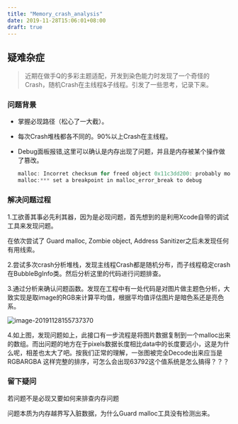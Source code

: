 ```yaml
---
title: "Memory_crash_analysis"
date: 2019-11-28T15:06:01+08:00
draft: true
---
```


## 疑难杂症

> 近期在做手Q的多彩主题适配，开发到染色能力时发现了一个奇怪的Crash，随机Crash在主线程&子线程。引发了一些思考，记录下来。

### 问题背景

- 掌握必现路径（松心了一大截）。

- 每次Crash堆栈都各不同的。90%以上Crash在主线程。

- Debug面板报错,这里可以确认是内存出现了问题，并且是内存被某个操作做了篡改。
  ```objective-c
  malloc: Incorret checksum for freed object 0x11c3dd200: probably modified after being freed.Corrupt value :0x0
  malloc:*** set a breakpoint in malloc_error_break to debug
  ```

### 解决问题过程

1.工欲善其事必先利其器，因为是必现问题，首先想到的是利用Xcode自带的调试工具来发现问题。

在依次尝试了 Guard malloc, Zombie object, Address Sanitizer之后未发现任何有用线索。

2.尝试多次crash分析堆栈，发现主线程Crash都是随机分布，而子线程稳定crash在BubbleBgInfo类。然后分析这里的代码进行问题排查。

3.通过分析来确认问题函数。发现在工程中有一处代码是对图片做主题色分析，大致实现是取image的RGB来计算平均值，根据平均值评估图片是暗色系还是亮色系。

![image-20191128155737370](/Users/kuperxu/Documents/myGitHub/myBlog/docs/image/image-20191128155737370.png)

4.如上图，发现问题如上，此接口有一步流程是将图片数据复制到一个malloc出来的数组。而出问题的地方在于pixels数据长度相比data中的长度要远小，这是为什么呢，相差也太大了吧。按我们正常的理解，一张图被完全Decode出来应当是RGBARGBA 这样完整的排序，可怎么会出现63792这个值系统是怎么搞得？？？




### 留下疑问

若问题不是必现又要如何来排查内存问题

问题本质为内存越界写入脏数据，为什么Guard malloc工具没有检测出来。
